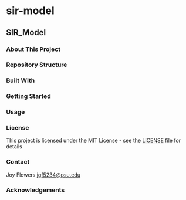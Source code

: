 # sir-model
## SIR_Model

### About This Project

### Repository Structure

### Built With

### Getting Started

### Usage

### License
This project is licensed under the MIT License - see the [LICENSE](LICENSE) file for details

### Contact
Joy Flowers
jgf5234@psu.edu

### Acknowledgements
